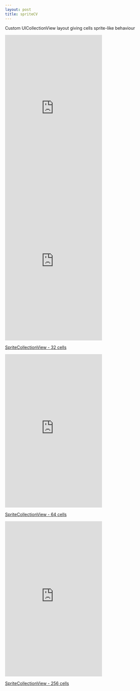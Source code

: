 ```yaml
---
layout: post
title: spriteCV
---
```


Custom UICollectionView layout giving cells sprite-like behaviour  




<iframe src="https://player.vimeo.com/video/131198125?autoplay=1&loop=1" width="320" height="500" frameborder="0" webkitallowfullscreen mozallowfullscreen allowfullscreen></iframe>

<iframe src="https://player.vimeo.com/video/131198126?autoplay=1&loop=1" width="320" height="504" frameborder="0" webkitallowfullscreen mozallowfullscreen allowfullscreen></iframe> <p><a href="https://vimeo.com/131198126">SpriteCollectionView - 32 cells</a></p> 


<iframe src="https://player.vimeo.com/video/131198204?autoplay=1&loop=1" width="320" height="504" frameborder="0" webkitallowfullscreen mozallowfullscreen allowfullscreen></iframe> <p><a href="https://vimeo.com/131198204">SpriteCollectionView - 64 cells</a></p>


<iframe src="https://player.vimeo.com/video/131198197?autoplay=1&loop=1" width="320" height="510" frameborder="0" webkitallowfullscreen mozallowfullscreen allowfullscreen></iframe> <p><a href="https://vimeo.com/131198197">SpriteCollectionView - 256 cells</a></p>
